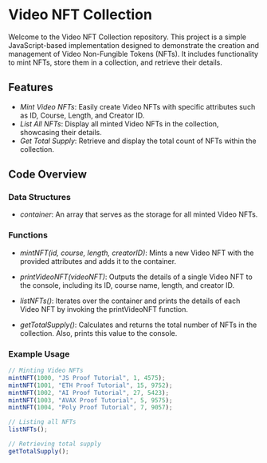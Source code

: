 # Video NFT Collection

Welcome to the Video NFT Collection repository. This project is a simple JavaScript-based implementation designed to demonstrate the creation and management of Video Non-Fungible Tokens (NFTs). It includes functionality to mint NFTs, store them in a collection, and retrieve their details.

## Features

- *Mint Video NFTs*: Easily create Video NFTs with specific attributes such as ID, Course, Length, and Creator ID.
- *List All NFTs*: Display all minted Video NFTs in the collection, showcasing their details.
- *Get Total Supply*: Retrieve and display the total count of NFTs within the collection.

## Code Overview

### Data Structures

- *container*: An array that serves as the storage for all minted Video NFTs.

### Functions

- *mintNFT(id, course, length, creatorID)*: Mints a new Video NFT with the provided attributes and adds it to the container.

- *printVideoNFT(videoNFT)*: Outputs the details of a single Video NFT to the console, including its ID, course name, length, and creator ID.

- *listNFTs()*: Iterates over the container and prints the details of each Video NFT by invoking the printVideoNFT function.

- *getTotalSupply()*: Calculates and returns the total number of NFTs in the collection. Also, prints this value to the console.

### Example Usage

```javascript
// Minting Video NFTs
mintNFT(1000, "JS Proof Tutorial", 1, 4575);
mintNFT(1001, "ETH Proof Tutorial", 15, 9752);
mintNFT(1002, "AI Proof Tutorial", 27, 5423);
mintNFT(1003, "AVAX Proof Tutorial", 5, 9575);
mintNFT(1004, "Poly Proof Tutorial", 7, 9057);

// Listing all NFTs
listNFTs();

// Retrieving total supply
getTotalSupply();
